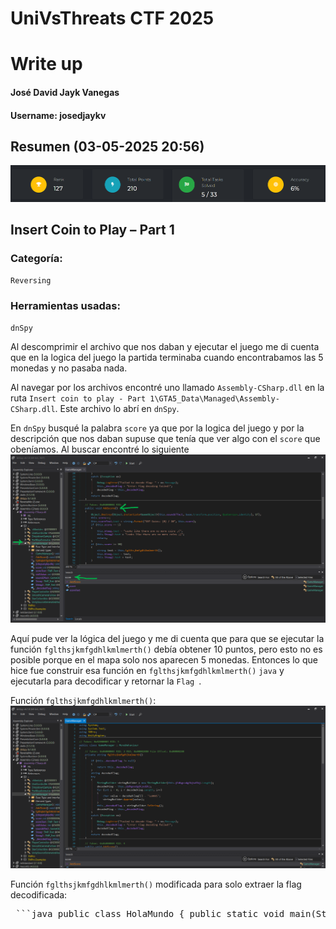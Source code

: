 # UniVsThreats CTF 2025
# Write up
#### José David Jayk Vanegas
#### Username: josedjaykv


## Resumen (03-05-2025 20:56)
![image](resumen.png)


## Insert Coin to Play – Part 1
### Categoría: 
`Reversing`
### Herramientas usadas: 
`dnSpy`

Al descomprimir el archivo que nos daban y ejecutar el juego me di cuenta que en la logica del juego la partida terminaba cuando encontrabamos las 5 monedas y no pasaba nada.

Al navegar por los archivos encontré uno llamado `Assembly-CSharp.dll` en la ruta `Insert coin to play - Part 1\GTA5_Data\Managed\Assembly-CSharp.dll`. Este archivo lo abrí en `dnSpy`.

En `dnSpy` busqué la palabra `score` ya que por la logica del juego y por la descripción que nos daban supuse que tenía que ver algo con el `score` que obeníamos. Al buscar encontré lo siguiente
![image](score1.png)

Aquí pude ver la lógica del juego y me di cuenta que para que se ejecutar la función `fglthsjkmfgdhlkmlmerth()` debía obtener 10 puntos, pero esto no es posible porque en el mapa solo nos aparecen 5 monedas. Entonces lo que hice fue construir esa función en `fglthsjkmfgdhlkmlmerth()` `java` y ejecutarla para decodificar y retornar la  `Flag `.

Función `fglthsjkmfgdhlkmlmerth()`:
![image](funcion.png)

Función `fglthsjkmfgdhlkmlmerth()` modificada para solo extraer la flag decodificada:
<pre> ```java public class HolaMundo { public static void main(String[] args) { System.out.println("¡Hola, mundo!"); } } ``` </pre>
